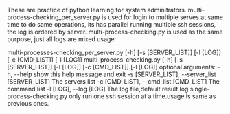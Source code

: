 These are practice of python learning for system adminitrators.
multi-process-checking_per_server.py is used for login to multiple serves at same time to do same operations, its has parallel running multiple ssh sessions, the log is ordered by server.
multi-process-checking.py is used as the same purpose, just all logs are mixed usage:

multi-processes-checking_per_server.py [-h] [-s [SERVER_LIST]] [-l [LOG]] [-c [CMD_LIST]] [-l [LOG]] 
multi-process-checking.py [-h] [-s [SERVER_LIST]] [-l [LOG]] [-c [CMD_LIST]] [-l [LOG]] 
optional arguments:
-h, --help show this help message and exit 
-s [SERVER_LIST], --server_list [SERVER_LIST] The servers list 
-c [CMD_LIST], --cmd_list [CMD_LIST] The command list 
-l [LOG], --log [LOG] The log file,default result.log 
single-process-checking.py only run one ssh session at a time.usage is same as previous ones.
